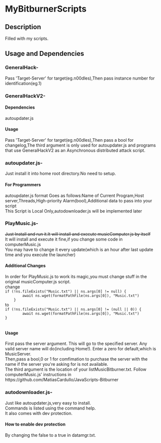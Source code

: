 # MyBitburnerScripts
<h2>Description</h2>
Filled with my scripts.
<h2>Usage and Dependencies</h2>
<h3>GeneralHack-</h3>Pass 'Target-Server' for target(eg.n00dles),Then pass instance number for identification(eg.1)
<h3>GeneralHackV2-</h3>
<h4>Dependencies</h4>
autoupdater.js
<h4>Usage</h4>
Pass 'Target-Server' for target(eg.n00dles),Then pass a bool for changelog,The third argument is only used for autoupdater.js and programs that use GeneralHackV2 as an Asynchronous distributed attack script.
<h3>autoupdater.js-</h3>Just install it into home root directory.No need to setup.
<h4>For Programmers</h4>
autoupdater.js format Goes as follows:Name of Current Program,Host server,Threads,High-priority Alarm(bool),Additional data to pass into your script
<br />This Script is Local Only,autodownloader.js will be implemented later
<h3>PlayMusic.js-</h3><s>Just Install and run it.It will install and execute musicComputer.js by itself</s><br />
It will install and execute it fine,if you change some code in computerMusic.js <br />
You may have to change it every update(which is an hour after last update time and you execute the launcher)
<h4>Additional Changes</h4>
In order for PlayMusic.js to work its magic,you must change stuff in the original musicComputer.js script.<br />
change <br />	
<code>if (!ns.fileExists("Music.txt") || ns.args[0] != null) {
		await ns.wget(formatPathFile(ns.args[0]), "Music.txt")
	}</code><br />
to
<br /><code>if (!ns.fileExists("Music.txt") || ns.args[0] != (null || 0)) {
		await ns.wget(formatPathFile(ns.args[0]), "Music.txt")
}
  </code>
  <h4>Usage</h4>
 First pass the server argument. This will go to the specified server. Any vaild server name will do(including Home!). Enter a zero for default,which is MusicServer.<br />
 Then,pass a bool,0 or 1 for comfimation to purchase the server with the name if the server you're asking for is not available.<br />
 The third argument is the location of your listMusicBitburner.txt. Follow computerMusic.js' instructions in https://github.com/MatiasCardullo/JavaScripts-Bitburner
 <h3>autodownloader.js-</h3>Just like autoupdater.js,very easy to install.<br />Commands is listed using the command help.<br />It also comes with dev protection.
 <h4>How to enable dev protection</h4>By changing the false to a true in datamgr.txt.
 
